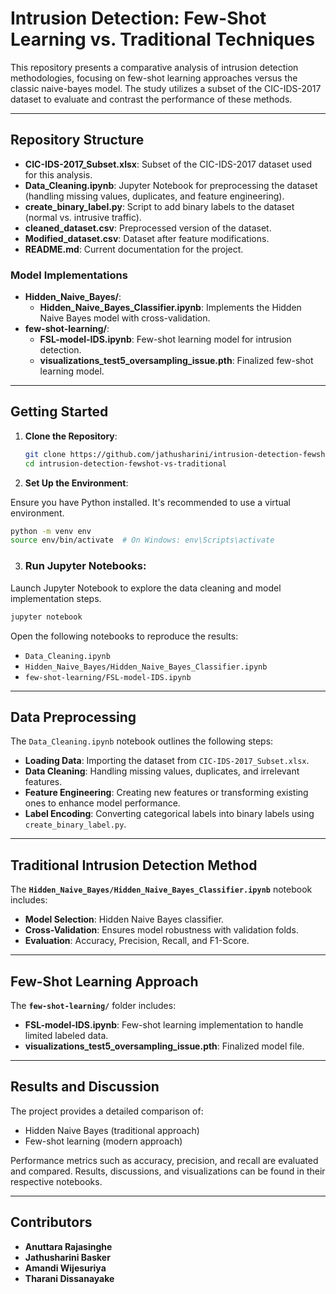 # Intrusion Detection: Few-Shot Learning vs. Traditional Techniques

This repository presents a comparative analysis of intrusion detection methodologies, focusing on few-shot learning approaches versus the classic naive-bayes model. The study utilizes a subset of the CIC-IDS-2017 dataset to evaluate and contrast the performance of these methods.

---

## Repository Structure

- **CIC-IDS-2017_Subset.xlsx**: Subset of the CIC-IDS-2017 dataset used for this analysis.
- **Data_Cleaning.ipynb**: Jupyter Notebook for preprocessing the dataset (handling missing values, duplicates, and feature engineering).
- **create_binary_label.py**: Script to add binary labels to the dataset (normal vs. intrusive traffic).
- **cleaned_dataset.csv**: Preprocessed version of the dataset.
- **Modified_dataset.csv**: Dataset after feature modifications.
- **README.md**: Current documentation for the project.

### Model Implementations
- **Hidden_Naive_Bayes/**:
  - **Hidden_Naive_Bayes_Classifier.ipynb**: Implements the Hidden Naive Bayes model with cross-validation.
- **few-shot-learning/**:
  - **FSL-model-IDS.ipynb**: Few-shot learning model for intrusion detection.
  - **visualizations_test5_oversampling_issue.pth**: Finalized few-shot learning model.

---

## Getting Started

1. **Clone the Repository**:

   ```bash
   git clone https://github.com/jathusharini/intrusion-detection-fewshot-vs-traditional.git
   cd intrusion-detection-fewshot-vs-traditional
   ```

2. **Set Up the Environment**:

Ensure you have Python installed. It's recommended to use a virtual environment.

```bash
python -m venv env
source env/bin/activate  # On Windows: env\Scripts\activate
```

3. ### Run Jupyter Notebooks:

Launch Jupyter Notebook to explore the data cleaning and model implementation steps.

```bash
jupyter notebook
```
Open the following notebooks to reproduce the results:

- `Data_Cleaning.ipynb`
- `Hidden_Naive_Bayes/Hidden_Naive_Bayes_Classifier.ipynb`
- `few-shot-learning/FSL-model-IDS.ipynb`

---

## Data Preprocessing

The `Data_Cleaning.ipynb` notebook outlines the following steps:

- **Loading Data**: Importing the dataset from `CIC-IDS-2017_Subset.xlsx`.
- **Data Cleaning**: Handling missing values, duplicates, and irrelevant features.
- **Feature Engineering**: Creating new features or transforming existing ones to enhance model performance.
- **Label Encoding**: Converting categorical labels into binary labels using `create_binary_label.py`.

---

## Traditional Intrusion Detection Method

The **`Hidden_Naive_Bayes/Hidden_Naive_Bayes_Classifier.ipynb`** notebook includes:

- **Model Selection**: Hidden Naive Bayes classifier.
- **Cross-Validation**: Ensures model robustness with validation folds.
- **Evaluation**: Accuracy, Precision, Recall, and F1-Score.

---

## Few-Shot Learning Approach

The **`few-shot-learning/`** folder includes:

- **FSL-model-IDS.ipynb**: Few-shot learning implementation to handle limited labeled data.
- **visualizations_test5_oversampling_issue.pth**: Finalized model file.

---

## Results and Discussion

The project provides a detailed comparison of:

- Hidden Naive Bayes (traditional approach)  
- Few-shot learning (modern approach)  

Performance metrics such as accuracy, precision, and recall are evaluated and compared. Results, discussions, and visualizations can be found in their respective notebooks.

---

## Contributors

- **Anuttara Rajasinghe**
- **Jathusharini Basker**
- **Amandi Wijesuriya**
- **Tharani Dissanayake**

